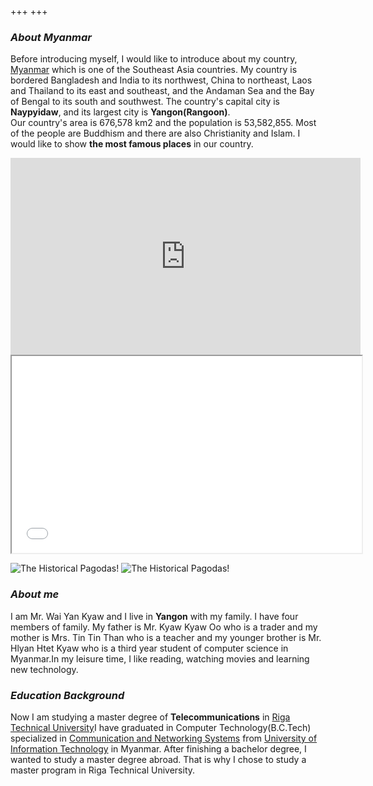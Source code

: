 +++
+++

### ***About Myanmar***

Before introducing myself, I would like to introduce about my country, [Myanmar](https://en.wikipedia.org/wiki/Myanmar) which is one of the Southeast Asia countries. My country is bordered Bangladesh and India to its northwest, China to northeast, Laos and Thailand to its east and southeast, and the Andaman Sea and the Bay of Bengal to its south and southwest. The country's capital city is **Naypyidaw**, and its largest city is __Yangon(Rangoon)__.<br>
Our country's area is 676,578 km2 and the population is 53,582,855. Most of the people are Buddhism and there are also Christianity and Islam. I would like to show **the most famous places** in our country.
<iframe width="560" height="315" src="https://www.youtube.com/embed/4KJNNeieihw" title="YouTube video player" frameborder="0" allow="accelerometer; autoplay; clipboard-write; encrypted-media; gyroscope; picture-in-picture" allowfullscreen></iframe>
<iframe width="560" height="315" src="/images/mountain.jpg" ></iframe>

 ![The Historical Pagodas!](/images/Bagan.jpg "Bagan Pagodas in Myanmar") ![The Historical Pagodas!](/images/culture.jpg "Old culture in Myanmar")

 ### ***About me***

I am Mr. Wai Yan Kyaw and I live in **Yangon** with my family. I have four members of family. My father is Mr. Kyaw Kyaw Oo who is a trader and my mother is Mrs. Tin Tin Than who is a teacher and my younger brother is Mr. Hlyan Htet Kyaw who is a third year student of computer science in Myanmar.In my leisure time, I like reading, watching movies and learning new technology.

### ***Education Background***
Now I am studying a master degree of **Telecommunications** in [Riga Technical University](https://www.rtu.lv/en)I have graduated in Computer Technology(B.C.Tech) specialized in [Communication and Networking Systems](https://www.uit.edu.mm/faculty-of-computer-systems-and-technologies/communication-and-networking-systems/) from [University of Information Technology](https://www.uit.edu.mm) in Myanmar. After finishing a bachelor degree, I wanted to study a master degree abroad. That is why I chose to study a master program in Riga Technical University.


